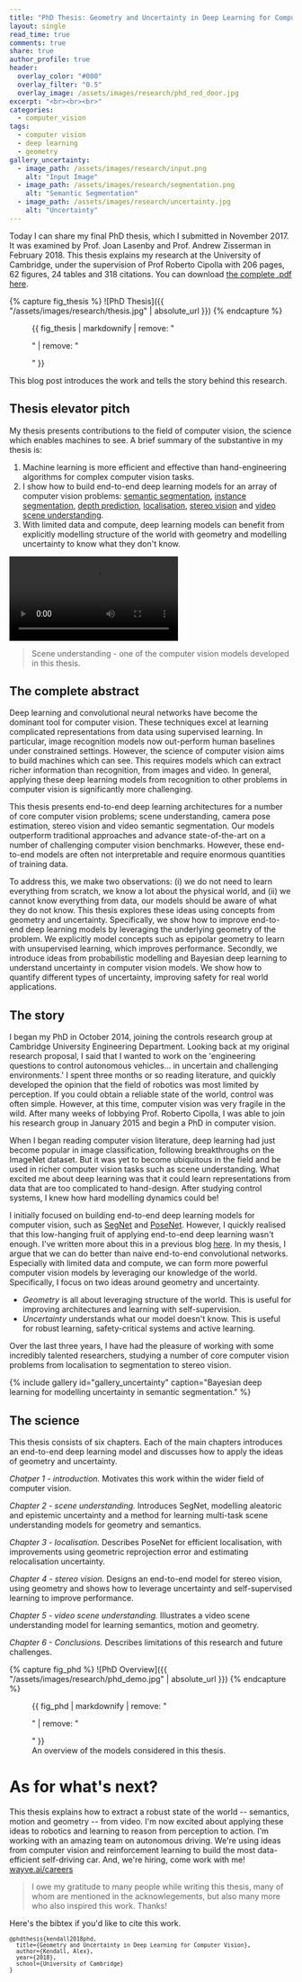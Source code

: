 ```yaml
---
title: "PhD Thesis: Geometry and Uncertainty in Deep Learning for Computer Vision"
layout: single
read_time: true
comments: true
share: true
author_profile: true
header:
  overlay_color: "#000"
  overlay_filter: "0.5"
  overlay_image: /assets/images/research/phd_red_door.jpg
excerpt: "<br><br><br>"
categories:
  - computer_vision
tags:
  - computer vision
  - deep learning
  - geometry
gallery_uncertainty:
  - image_path: /assets/images/research/input.png
    alt: "Input Image"
  - image_path: /assets/images/research/segmentation.png
    alt: "Semantic Segmentation"
  - image_path: /assets/images/research/uncertainty.jpg
    alt: "Uncertainty"
---
```



Today I can share my final PhD thesis, which I submitted in November 2017. It was examined by Prof. Joan Lasenby and Prof. Andrew Zisserman in February 2018.
This thesis explains my research at the University of Cambridge, under the supervision of Prof Roberto Cipolla with 206 pages, 62 figures, 24 tables and 318 citations.
You can download [the complete .pdf here](/media/papers/alex_kendall_phd_thesis_compressed.pdf).

{% capture fig_thesis %}
![PhD Thesis]({{ "/assets/images/research/thesis.jpg" | absolute_url }})
{% endcapture %}<figure>
  {{ fig_thesis | markdownify | remove: "<p>" | remove: "</p>" }}
</figure>

This blog post introduces the work and tells the story behind this research.

## Thesis elevator pitch

My thesis presents contributions to the field of computer vision, the science which enables machines to see.
A brief summary of the substantive in my thesis is:

1. Machine learning is more efficient and effective than hand-engineering algorithms for complex computer vision tasks.
2. I show how to build end-to-end deep learning models for an array of computer vision problems: [semantic segmentation](https://arxiv.org/abs/1511.00561), [instance segmentation](https://arxiv.org/abs/1705.07115), [depth prediction](https://arxiv.org/abs/1705.07115), [localisation](https://www.cv-foundation.org/openaccess/content_iccv_2015/papers/Kendall_PoseNet_A_Convolutional_ICCV_2015_paper.pdf), [stereo vision](https://arxiv.org/pdf/1703.04309.pdf) and [video scene understanding](/media/papers/alex_kendall_phd_thesis_compressed.pdf).
3. With limited data and compute, deep learning models can benefit from explicitly modelling structure of the world with geometry and modelling uncertainty to know what they don't know.

<video autoplay loop>
  <source src="/assets/images/research/multitask_scene_understanding.mp4" type="video/mp4">
</video>

> Scene understanding - one of the computer vision models developed in this thesis.

## The complete abstract

Deep learning and convolutional neural networks have become the dominant tool for computer vision. These techniques excel at learning complicated representations from data using supervised learning. In particular, image recognition models now out-perform human baselines under constrained settings. However, the science of computer vision aims to build machines which can see. This requires models which can extract richer information than recognition, from images and video. In general, applying these deep learning models from recognition to other problems in computer vision is significantly more challenging.

This thesis presents end-to-end deep learning architectures for a number of core computer vision problems; scene understanding, camera pose estimation, stereo vision and video semantic segmentation. Our models outperform traditional approaches and advance state-of-the-art on a number of challenging computer vision benchmarks. However, these end-to-end models are often not interpretable and require enormous quantities of training data.

To address this, we make two observations: (i) we do not need to learn everything from scratch, we know a lot about the physical world, and (ii) we cannot know everything from data, our models should be aware of what they do not know. This thesis explores these ideas using concepts from geometry and uncertainty. Specifically, we show how to improve end-to-end deep learning models by leveraging the underlying geometry of the problem. We explicitly model concepts such as epipolar geometry to learn with unsupervised learning, which improves performance. Secondly, we introduce ideas from probabilistic modelling and Bayesian deep learning to understand uncertainty in computer vision models. We show how to quantify different types of uncertainty, improving safety for real world applications.

## The story

I began my PhD in October 2014, joining the controls research group at Cambridge University Engineering Department.
Looking back at my original research proposal, I said that I wanted to work on the 'engineering questions to control autonomous vehicles... in uncertain and challenging environments.'
I spent three months or so reading literature, and quickly developed the opinion that the field of robotics was most limited by perception.
If you could obtain a reliable state of the world, control was often simple.
However, at this time, computer vision was very fragile in the wild.
After many weeks of lobbying Prof. Roberto Cipolla, I was able to join his research group in January 2015 and begin a PhD in computer vision.

When I began reading computer vision literature, deep learning had just become popular in image classification, following breakthroughs on the ImageNet dataset.
But it was yet to become ubiquitous in the field and be used in richer computer vision tasks such as scene understanding.
What excited me about deep learning was that it could learn representations from data that are too complicated to hand-design.
After studying control systems, I knew how hard modelling dynamics could be!

I initially focused on building end-to-end deep learning models for computer vision, such as [SegNet](http://mi.eng.cam.ac.uk/projects/segnet/) and [PoseNet](http://mi.eng.cam.ac.uk/projects/relocalisation/).
However, I quickly realised that this low-hanging fruit of applying end-to-end deep learning wasn't enough. 
I've written more about this in a previous blog [here](/computer_vision/have_we_forgotten_about_geometry_in_computer_vision/).
In my thesis, I argue that we can do better than naive end-to-end convolutional networks. 
Especially with limited data and compute, we can form more powerful computer vision models by leveraging our knowledge of the world.
Specifically, I focus on two ideas around geometry and uncertainty.

 - *Geometry* is all about leveraging structure of the world. This is useful for improving architectures and learning with self-supervision.
 - *Uncertainty* understands what our model doesn't know. This is useful for robust learning, safety-critical systems and active learning.

Over the last three years, I have had the pleasure of working with some incredibly talented researchers, studying a number of core computer vision problems from localisation to segmentation to stereo vision.

{% include gallery id="gallery_uncertainty" caption="Bayesian deep learning for modelling uncertainty in semantic segmentation." %}

## The science

This thesis consists of six chapters. Each of the main chapters introduces an end-to-end deep learning model and discusses how to apply the ideas of geometry and uncertainty.

*Chatper 1 - introduction.* Motivates this work within the wider field of computer vision.

*Chapter 2 - scene understanding.* Introduces SegNet, modelling aleatoric and epistemic uncertainty and a method for learning multi-task scene understanding models for geometry and semantics.

*Chapter 3 - localisation.* Describes PoseNet for efficient localisation, with improvements using geometric reprojection error and estimating relocalisation uncertainty.

*Chapter 4 - stereo vision.* Designs an end-to-end model for stereo vision, using geometry and shows how to leverage uncertainty and self-supervised learning to improve performance.

*Chapter 5 - video scene understanding.* Illustrates a video scene understanding model for learning semantics, motion and geometry.

*Chapter 6 - Conclusions.* Describes limitations of this research and future challenges.

{% capture fig_phd %}
![PhD Overview]({{ "/assets/images/research/phd_demo.jpg" | absolute_url }})
{% endcapture %}

<figure>
  {{ fig_phd | markdownify | remove: "<p>" | remove: "</p>" }}
  <figcaption>An overview of the models considered in this thesis.</figcaption>
</figure>

# As for what's next?

This thesis explains how to extract a robust state of the world -- semantics, motion and geometry -- from video.
I'm now excited about applying these ideas to robotics and learning to reason from perception to action.
I'm working with an amazing team on autonomous driving. 
We're using ideas from computer vision and reinforcement learning to build the most data-efficient self-driving car.
And, we're hiring, come work with me! [wayve.ai/careers](https://wayve.ai/careers)

> I owe my gratitude to many people while writing this thesis, many of whom are mentioned in the acknowlegements, but also many more who also inspired this work. Thanks!

Here's the bibtex if you'd like to cite this work.

<div id="bibtex_phd">
<small><div class="highlighter-rouge"><pre class="highlight">
<code>@phdthesis{kendall2018phd,
  title={Geometry and Uncertainty in Deep Learning for Computer Vision},
  author={Kendall, Alex},
  year={2018},
  school={University of Cambridge}
}
</code></pre></div></small>
</div>